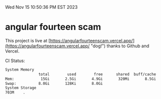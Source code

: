Wed Nov 15 10:50:36 PM EST 2023

# angular fourteen scam


This project is live at [https://angularfourteenscam.vercel.app/](https://angularfourteenscam.vercel.app/ "dog!") thanks to Github and Vercel.

CI Status: 

```bash
System Memory
               total        used        free      shared  buff/cache   available
Mem:            15Gi       2.5Gi       4.9Gi       320Mi       8.5Gi        12Gi
Swap:          8.0Gi       128Ki       8.0Gi
System Storage
703M	.
